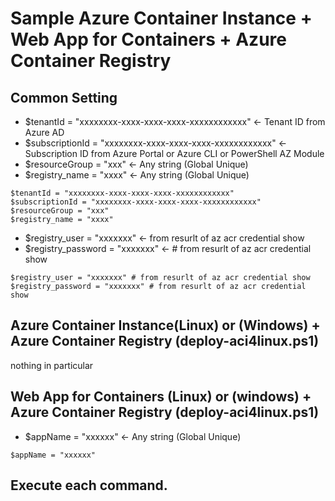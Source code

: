 # Sample Azure Container Instance + Web App for Containers  + Azure Container Registry

## Common Setting
- $tenantId = "xxxxxxxx-xxxx-xxxx-xxxx-xxxxxxxxxxxx" <- Tenant ID from Azure AD
- $subscriptionId = "xxxxxxxx-xxxx-xxxx-xxxx-xxxxxxxxxxxx" <- Subscription ID from Azure Portal or Azure CLI or PowerShell AZ Module
- $resourceGroup = "xxx" <- Any string (Global Unique)
- $registry_name = "xxxx" <- Any string (Global Unique)
```
$tenantId = "xxxxxxxx-xxxx-xxxx-xxxx-xxxxxxxxxxxx"
$subscriptionId = "xxxxxxxx-xxxx-xxxx-xxxx-xxxxxxxxxxxx"
$resourceGroup = "xxx"
$registry_name = "xxxx"
```

- $registry_user = "xxxxxxx" <- from resurlt of az acr credential show
- $registry_password = "xxxxxxx" <- # from resurlt of az acr credential show
```
$registry_user = "xxxxxxx" # from resurlt of az acr credential show
$registry_password = "xxxxxxx" # from resurlt of az acr credential show
```
## Azure Container Instance(Linux) or (Windows) + Azure Container Registry (deploy-aci4linux.ps1)

nothing in particular

## Web App for Containers (Linux) or (windows) + Azure Container Registry (deploy-aci4linux.ps1)

- $appName = "xxxxxx" <- Any string (Global Unique)
```
$appName = "xxxxxx"
```

## Execute each command.
